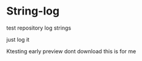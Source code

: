 # String-log
test repository
log strings

just log it 

Ktesting early preview
dont download this is for me
